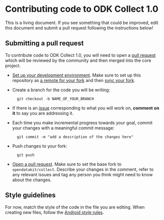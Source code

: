 # Contributing code to ODK Collect 1.0

This is a living document. If you see something that could be improved, edit this document and submit a pull request following the instructions below!

## Submitting a pull request
To contribute code to ODK Collect 1.0, you will need to open a [pull request](https://help.github.com/articles/about-pull-requests/) which will be reviewed by the community and then merged into the core project.

* [Set up your development environment](https://github.com/opendatakit/collect#setting-up-your-development-environment). Make sure to set up this repository as [a remote for your fork](https://help.github.com/articles/configuring-a-remote-for-a-fork/) and then [sync your fork](https://help.github.com/articles/syncing-a-fork/).

* Create a branch for the code you will be writing:

        git checkout -b NAME_OF_YOUR_BRANCH

* If there is an [issue](https://github.com/opendatakit/collect/issues) corresponding to what you will work on, **comment on it** to say you are addressing it. 

* Each time you make incremental progress towards your goal, commit your changes with a meaningful commit message:

        git commit -m "add a description of the changes here"

* Push changes to your fork:

        git push

* [Open a pull request](https://help.github.com/articles/creating-a-pull-request/). Make sure to set the base fork to `opendatakit/collect`. Describe your changes in the comment, refer to any relevant issues and tag any person you think might need to know about the changes.

## Style guidelines
For now, match the style of the code in the file you are editing. When creating new files, follow the [Android style rules](http://source.android.com/source/code-style.html).

